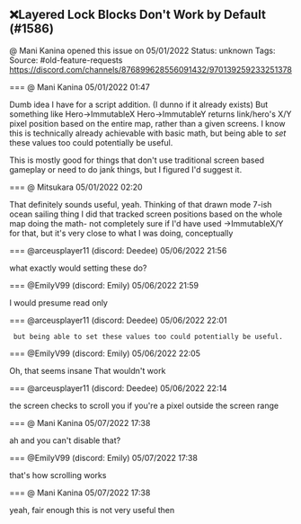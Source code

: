 ## ❌Layered Lock Blocks Don't Work by Default (#1586)
@ Mani Kanina opened this issue on 05/01/2022
Status: unknown
Tags: 
Source: #old-feature-requests https://discord.com/channels/876899628556091432/970139259233251378


=== @ Mani Kanina 05/01/2022 01:47

Dumb idea I have for a script addition. (I dunno if it already exists)
But something like
Hero->ImmutableX
Hero->ImmutableY
returns link/hero's X/Y pixel position based on the entire map, rather than a given screens.
I know this is technically already achievable with basic math, but being able to *set* these values too could potentially be useful.

This is mostly good for things that don't use traditional screen based gameplay or need to do jank things, but I figured I'd suggest it.

=== @ Mitsukara 05/01/2022 02:20

That definitely sounds useful, yeah. Thinking of that drawn mode 7-ish ocean sailing thing I did that tracked screen positions based on the whole map doing the math- not completely sure if I'd have used ->ImmutableX/Y for that, but it's very close to what I was doing, conceptually

=== @arceusplayer11 (discord: Deedee) 05/06/2022 21:56

what exactly would setting these do?

=== @EmilyV99 (discord: Emily) 05/06/2022 21:59

I would presume read only

=== @arceusplayer11 (discord: Deedee) 05/06/2022 22:01

``` but being able to set these values too could potentially be useful.```

=== @EmilyV99 (discord: Emily) 05/06/2022 22:05

Oh, that seems insane
That wouldn't work

=== @arceusplayer11 (discord: Deedee) 05/06/2022 22:14

the screen checks to scroll you if you're a pixel outside the screen range

=== @ Mani Kanina 05/07/2022 17:38

ah
and you can't disable that?

=== @EmilyV99 (discord: Emily) 05/07/2022 17:38

that's how scrolling works

=== @ Mani Kanina 05/07/2022 17:38

yeah, fair enough
this is not very useful then
